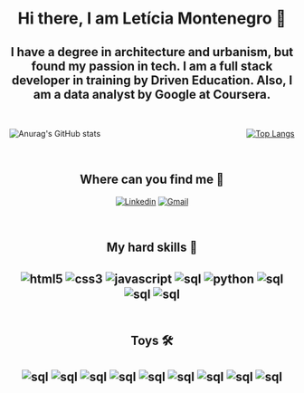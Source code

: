 <h1 align="center"> Hi there, I am Letícia Montenegro 👋 </h1>

<h2 align="center">I have a degree in architecture and urbanism, but found my passion in tech. I am a full stack developer in training by Driven Education. Also, I am a data analyst by Google at Coursera.</h2>

<br>

<div align="center" style="display: flex; justify-content:space-between; align-items:center;">

![Anurag's GitHub stats](https://github-readme-stats.vercel.app/api?username=montenegroleticia&theme=tokyonight&show_icons=true)

[![Top Langs](https://github-readme-stats.vercel.app/api/top-langs/?username=montenegroleticia&layout=compact)](https://github.com/montenegroleticia/github-readme-stats)


</div>

<br>

<h2 align="center"> Where can you find me 📲 </h2>

<div align="center">

[![Linkedin](https://img.shields.io/badge/LinkedIn-0077B5?style=for-the-badge&logo=linkedin&logoColor=white)](https://www.linkedin.com/in/let%C3%ADcia-montenegro-214b6b226/)
[![Gmail](https://img.shields.io/badge/Gmail-D14836?style=for-the-badge&logo=gmail&logoColor=white)](https://mail.google.com/mail/u/0/?tab=rm&ogbl#inbox?compose=CllgCKCFSxDsZBnjjLNdLCrfRlFDPgMkCmsSPZjfWWjpmfNhFkQzMJxNFMvGQDvgHSLMjfHfKMg)

</div>

<br>

<h2 align="center"> My hard skills 🔧 <h2>

<div align ="center">
    <img align = "center" alt = "html5" src = "https://img.shields.io/badge/HTML5-E34F26?style=for-the-badge&logo=html5&logoColor=white" />
    <img align = "center" alt = "css3" src = "https://img.shields.io/badge/CSS3-1572B6?style=for-the-badge&logo=css3&logoColor=white" />
    <img align = "center" alt = "javascript" src = "https://img.shields.io/badge/JavaScript-323330?style=for-the-badge&logo=javascript&logoColor=F7DF1E" />
    <img align = "center" alt = "sql" src = "https://img.shields.io/badge/React-20232A?style=for-the-badge&logo=react&logoColor=61DAFB "/>
    <img align = "center" alt = "python" src = "https://img.shields.io/badge/Python-3776AB?style=for-the-badge&logo=python&logoColor=white" />
    <img align = "center" alt = "sql" src = "https://img.shields.io/badge/MySQL-005C84?style=for-the-badge&logo=mysql&logoColor=white" />
    <img align = "center" alt = "sql" src = "https://img.shields.io/badge/R-276DC3?style=for-the-badge&logo=r&logoColor=white" />
    <img align = "center" alt = "sql" src = "https://img.shields.io/badge/MongoDB-4EA94B?style=for-the-badge&logo=mongodb&logoColor=white" />
</div>

<br>

<h2 align="center"> Toys 🛠️​ <h2>

<div align="center">
    <img align = "center" alt = "sql" src = "https://img.shields.io/badge/Figma-F24E1E?style=for-the-badge&logo=figma&logoColor=white" />
    <img align = "center" alt = "sql" src = "https://img.shields.io/badge/GIT-E44C30?style=for-the-badge&logo=git&logoColor=white" />
    <img align = "center" alt = "sql" src = "https://img.shields.io/badge/Ubuntu-E95420?style=for-the-badge&logo=ubuntu&logoColor=white" />
    <img align = "center" alt = "sql" src = "https://img.shields.io/badge/Jupyter-F37626.svg?&style=for-the-badge&logo=Jupyter&logoColor=white" />
    <img align = "center" alt = "sql" src = "https://img.shields.io/badge/VSCode-0078D4?style=for-the-badge&logo=visual%20studio%20code&logoColor=white" />
    <img align = "center" alt = "sql" src = "https://img.shields.io/badge/RStudio-75AADB?style=for-the-badge&logo=RStudio&logoColor=white" />
    <img align = "center" alt = "sql" src = "https://img.shields.io/badge/Windows-0078D6?style=for-the-badge&logo=windows&logoColor=white" />
    <img align = "center" alt = "sql" src = "https://img.shields.io/badge/GitHub-100000?style=for-the-badge&logo=github&logoColor=white" />
    <img align = "center" alt = "sql" src = "https://img.shields.io/badge/Microsoft_Excel-217346?style=for-the-badge&logo=microsoft-excel&logoColor=white" />
</div>


<!--
**montenegroleticia/montenegroleticia** is a ✨ _special_ ✨ repository because its `README.md` (this file) appears on your GitHub profile.

Here are some ideas to get you started:

- 🔭 I’m currently working on ...
- 🌱 I’m currently learning ...
- 👯 I’m looking to collaborate on ...
- 🤔 I’m looking for help with ...
- 💬 Ask me about ...
- 📫 How to reach me: ...
- 😄 Pronouns: ...
- ⚡ Fun fact: ...
-->
